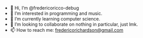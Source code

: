 - 👋 Hi, I’m @fredericoricco-debug
- 👀 I’m interested in programming and music.
- 🌱 I’m currently learning computer science.
- 💞️ I’m looking to collaborate on nothing in particular, just lmk.
- 📫 How to reach me: fredericorichardson@gmail.com 
